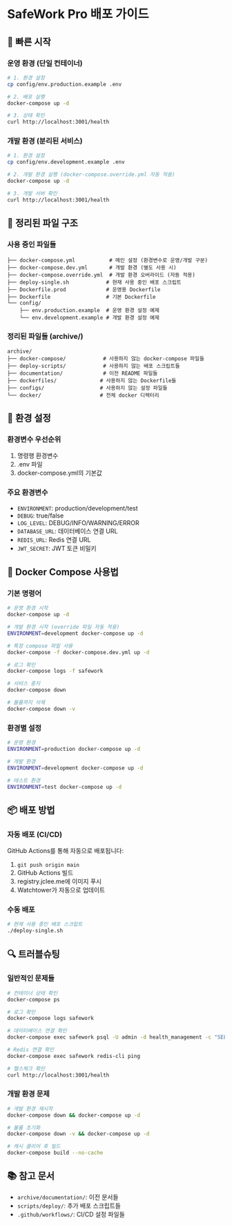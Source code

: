 # SafeWork Pro 배포 가이드

## 🚀 빠른 시작

### 운영 환경 (단일 컨테이너)
```bash
# 1. 환경 설정
cp config/env.production.example .env

# 2. 배포 실행
docker-compose up -d

# 3. 상태 확인
curl http://localhost:3001/health
```

### 개발 환경 (분리된 서비스)
```bash
# 1. 환경 설정
cp config/env.development.example .env

# 2. 개발 환경 실행 (docker-compose.override.yml 자동 적용)
docker-compose up -d

# 3. 개발 서버 확인
curl http://localhost:3001/health
```

## 📁 정리된 파일 구조

### 사용 중인 파일들
```
├── docker-compose.yml           # 메인 설정 (환경변수로 운영/개발 구분)
├── docker-compose.dev.yml       # 개발 환경 (별도 사용 시)
├── docker-compose.override.yml  # 개발 환경 오버라이드 (자동 적용)
├── deploy-single.sh            # 현재 사용 중인 배포 스크립트
├── Dockerfile.prod             # 운영용 Dockerfile
├── Dockerfile                  # 기본 Dockerfile
└── config/
    ├── env.production.example  # 운영 환경 설정 예제
    └── env.development.example # 개발 환경 설정 예제
```

### 정리된 파일들 (archive/)
```
archive/
├── docker-compose/            # 사용하지 않는 docker-compose 파일들
├── deploy-scripts/            # 사용하지 않는 배포 스크립트들
├── documentation/             # 이전 README 파일들
├── dockerfiles/              # 사용하지 않는 Dockerfile들
├── configs/                  # 사용하지 않는 설정 파일들
└── docker/                   # 전체 docker 디렉터리
```

## 🔧 환경 설정

### 환경변수 우선순위
1. 명령행 환경변수
2. .env 파일
3. docker-compose.yml의 기본값

### 주요 환경변수
- `ENVIRONMENT`: production/development/test
- `DEBUG`: true/false
- `LOG_LEVEL`: DEBUG/INFO/WARNING/ERROR
- `DATABASE_URL`: 데이터베이스 연결 URL
- `REDIS_URL`: Redis 연결 URL
- `JWT_SECRET`: JWT 토큰 비밀키

## 🐳 Docker Compose 사용법

### 기본 명령어
```bash
# 운영 환경 시작
docker-compose up -d

# 개발 환경 시작 (override 파일 자동 적용)
ENVIRONMENT=development docker-compose up -d

# 특정 compose 파일 사용
docker-compose -f docker-compose.dev.yml up -d

# 로그 확인
docker-compose logs -f safework

# 서비스 중지
docker-compose down

# 볼륨까지 삭제
docker-compose down -v
```

### 환경별 설정
```bash
# 운영 환경
ENVIRONMENT=production docker-compose up -d

# 개발 환경
ENVIRONMENT=development docker-compose up -d

# 테스트 환경
ENVIRONMENT=test docker-compose up -d
```

## 📦 배포 방법

### 자동 배포 (CI/CD)
GitHub Actions를 통해 자동으로 배포됩니다:
1. `git push origin main`
2. GitHub Actions 빌드
3. registry.jclee.me에 이미지 푸시
4. Watchtower가 자동으로 업데이트

### 수동 배포
```bash
# 현재 사용 중인 배포 스크립트
./deploy-single.sh
```

## 🔍 트러블슈팅

### 일반적인 문제들
```bash
# 컨테이너 상태 확인
docker-compose ps

# 로그 확인
docker-compose logs safework

# 데이터베이스 연결 확인
docker-compose exec safework psql -U admin -d health_management -c "SELECT 1"

# Redis 연결 확인
docker-compose exec safework redis-cli ping

# 헬스체크 확인
curl http://localhost:3001/health
```

### 개발 환경 문제
```bash
# 개발 환경 재시작
docker-compose down && docker-compose up -d

# 볼륨 초기화
docker-compose down -v && docker-compose up -d

# 캐시 클리어 후 빌드
docker-compose build --no-cache
```

## 📚 참고 문서

- `archive/documentation/`: 이전 문서들
- `scripts/deploy/`: 추가 배포 스크립트들
- `.github/workflows/`: CI/CD 설정 파일들